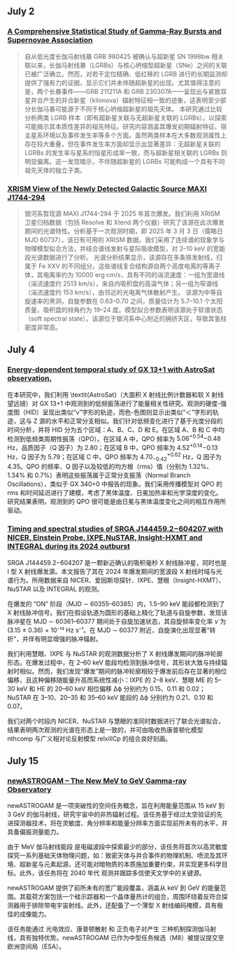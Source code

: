 ## July 2
### [A Comprehensive Statistical Study of Gamma-Ray Bursts and Supernovae Association](https://arxiv.org/pdf/2506.22914v1)
> 自从低光度长伽马射线暴 GRB 980425 被确认与超新星 SN 1998bw 相关联以来，长伽马射线暴（LGRBs）与核心坍缩型超新星（SNe）之间的关联已被广泛确立。然而，对若干定位精确、低红移的 LGRB 进行的长期监测却提供了强有力的证据，显示它们并未伴随超新星的出现。尤其值得注意的是，两个长暴事件——GRB 211211A 和 GRB 230307A——呈现出与紧致双星并合产生的并合新星（kilonova）辐射特征相一致的迹象，这表明至少部分长伽马暴可能源于不同于核心坍缩超新星的祖先天体。
本研究通过比较分析两类 LGRB 样本（即有超新星关联与无超新星关联的 LGRBs），以探索可能揭示其本质性差异的祖先特征。研究内容涵盖其爆发初期辐射特征、宿主星系环境以及事件发生率等多个方面。虽然两类样本在大多数观测属性上存在较大重叠，但在事件发生率方面却显示出显著差异：无超新星关联的 LGRBs 的发生率与星系的恒星形成率一致，而与超新星相关联的 LGRBs 则明显偏离。这一发现暗示，不伴随超新星的 LGRBs 可能构成一个具有不同祖先天体的独立子类。

### [XRISM View of the Newly Detected Galactic Source MAXI J1744-294](https://arxiv.org/pdf/2506.22964v1)
> 银河系暂现源 MAXI J1744-294 于 2025 年首次爆发。我们利用 XRISM 卫星归档数据（包括 Resolve 和 Xtend 两个仪器）研究了该源在此次爆发期间的光谱特性。分析基于一次观测时期，即 2025 年 3 月 3 日（儒略日 MJD 60737），该日有可用的 XRISM 数据。我们采用了连续谱的现象学与物理模型拟合方法，并结合谱线发射与星际吸收模型，对 2–10 keV 的宽能段光谱数据进行了分析。
光谱分析结果显示，该源存在多条铁发射线，归属于 Fe XXV 的不同组分。这些谱线复合结构源自两个高度电离的等离子体，其电离率约为 10000 erg·cm/s，具有不同的湍流速度：一组为宽谱线（湍流速度约 2513 km/s），来自内吸积盘的高温气体；另一组为窄谱线（湍流速度约 153 km/s），由邻近的光电离气体散射产生。
该源为中等自旋速率的黑洞，自旋参数在 0.63–0.70 之间，质量估计为 5.7–10.1 个太阳质量，吸积盘的倾角约为 19–24 度。模型拟合参数表明该源处于软谱状态（soft spectral state）。该源位于银河系中心附近的拥挤天区，导致其氢柱密度非常高。

## July 4
### [Energy-dependent temporal study of GX 13+1 with AstroSat observation.](https://arxiv.org/pdf/2507.00626v1)

在本研究中，我们利用 \textit{AstroSat}（大面积 X 射线比例计数器和软 X 射线望远镜）对 GX 13+1 中观测到的低频振荡进行了能量相关性研究。观测的硬度-强度图（HID）呈现出类似“ν”字形的轨迹，而色-色图则显示出类似“＜”字形的轨迹，这与 Z 源的水平和正常分支相似。我们针对低频变化进行了基于光度分段的时间分析，并将 HID 分为五个区域：A、B、C、D 和 E。在区域 A、B 和 C 中均检测到低频类周期性振荡（QPO）。在区域 A 中，QPO 频率为 $5.06^{+0.54}{-0.48}$ Hz，品质因子（Q 因子）为 2.80；在区域 B 中，QPO 频率为 $4.52^{+0.14}{-0.13}$ Hz，Q 因子为 5.79；在区域 C 中，QPO 频率为 $4.70^{+0.62}_{-0.42}$ Hz，Q 因子为 4.35。QPO 的频率、Q 因子以及较低的均方根（rms）值（分别为 1.32%、1.34% 和 0.7%）表明这些振荡属于正常分支振荡（Normal Branch Oscillations），类似于 GX 340+0 中报告的现象。我们采用传播模型对 QPO 的 rms 和时间延迟进行了建模，考虑了黑体温度、日冕加热率和光学深度的变化。研究结果表明，观测到的 QPO 很可能是由日冕与黑体温度变化之间的相互作用所驱动。

### [Timing and spectral studies of SRGA J144459.2−604207 with NICER, Einstein Probe, IXPE,NuSTAR, Insight-HXMT and INTEGRAL during its 2024 outburst](https://arxiv.org/pdf/2507.00793v1)

SRGA J144459.2−604207 是一颗新近确认的吸积毫秒 X 射线脉冲星，同时也是 I 型 X 射线爆发源。本文报告了其在 2024 年爆发期间的宽波段 X 射线时域与光谱行为。所用数据来自 NICER、爱因斯坦探针、IXPE、慧眼（Insight-HXMT）、NuSTAR 以及 INTEGRAL 的观测。

在爆发的 “ON” 阶段（MJD ∼ 60355–60385）内，1.5–90 keV 能段都检测到了 X 射线脉冲信号。我们在假设轨道为圆形的基础上精化了轨道与自旋参数，发现该脉冲星在 MJD ∼ 60361–60377 期间处于自旋加速状态，其自旋频率变化率 $\dot{\nu}$ 为 (3.15 ± 0.36) × 10⁻¹³ Hz s⁻¹。在 MJD ∼ 60377 附近，自旋演化出现显著“转折”，并伴有明显增强的脉冲辐射。

我们利用慧眼、IXPE 与 NuSTAR 的观测数据分析了 X 射线爆发期间的脉冲轮廓形态。在爆发过程中，在 2–60 keV 能段均检测到脉冲信号，其形状大致与持续辐射时相似。然而，我们发现“爆发”期间的脉冲轮廓相较于爆发前后存在显著的相位偏移，且这种偏移随能量升高而系统性减小：IXPE 的 2–8 keV、慧眼 ME 的 5–30 keV 和 HE 的 20–60 keV 相位偏移 ∆ϕ 分别约为 0.15、0.11 和 0.02；NuSTAR 在 3–10、20–35 和 35–60 keV 能段的 ∆ϕ 分别约为 0.21、0.10 和 0.07。

我们对两个时段内 NICER、NuSTAR 与慧眼的准同时数据进行了联合光谱拟合，结果表明两次观测的光谱在形态上是一致的，并可由吸收热康普顿化模型 nthcomp 与广义相对论反射模型 relxillCp 的组合良好刻画。

## July 15
### [newASTROGAM – The New MeV to GeV Gamma-ray Observatory](https://arxiv.org/pdf/2507.08133v1)

newASTROGAM 是一项突破性的空间任务概念，旨在利用能量范围从 15 keV 到 3 GeV 的伽马射线，研究宇宙中的非热辐射过程。该任务基于经过太空验证的先进探测器技术，将在灵敏度、角分辨率和能量分辨率方面实现前所未有的水平，并具备偏振测量能力。

由于 MeV 伽马射线能段 是电磁波段中探索最少的部分，该任务将首次以高灵敏度探究一系列基础天体物理问题，如：致密天体与并合事件的物理机制、喷流及其环境、超新星与元素起源，还可能对暗物质的本质施加重要约束，并实现更多科学目标。此外，该任务将在 2040 年代 观测并跟踪多信使天文学中的关键源。

newASTROGAM 提供了前所未有的宽广能段覆盖，涵盖从 keV 到 GeV 的能量范围。其载荷方案包括一个硅示踪器和一个晶体量热计的组合，周围环绕着反符合探测器用于排除带电宇宙射线。此外，还配备了一个薄型 X 射线编码掩模，具有极佳的成像能力。

该任务能通过 光电效应、康普顿散射 和 正负电子对产生 三种机制探测伽马射线，具有独特优势。newASTROGAM 已作为中型任务候选（M8）被提议提交至 欧洲空间局（ESA）。

